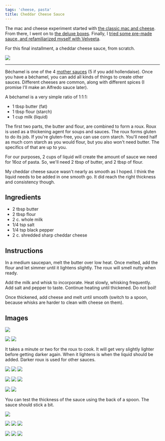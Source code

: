 ```yaml
---
tags: 'cheese, pasta'
title: Cheddar Cheese Sauce
---
```


The mac and cheese experiment started with [the classic mac and
cheese](/kitchen/2015/03/15/the-mac-and-cheese-experiment---1---classic-mac). From
there, I went on to [the deluxe
boxes](/kitchen/2015/03/22/the-mac-and-cheese-experiment---2---deluxe-mac).
Finally, I [tried some pre-made sauce, and refamiliarized myself with
Velveeta](/kitchen/2015/04/05/the-mac-and-cheese-experiment---3---pre-made-sauces).

For this final installment, a cheddar cheese sauce, from scratch.

![](/images/cheddar-cheese-sauce/glamour-shot.jpg)

---

Béchamel is one of the 4 [mother
sauces](http://en.wikipedia.org/wiki/Category:Mother_sauces) (5 if you add
hollendaise). Once you have a béchamel, you can add all kinds of things to
create other sauces. Different cheeses are common, along with different spices
(I promise I'll make an Alfredo sauce later).

A béchamel is a very simple ratio of 1:1:1:

* 1 tbsp butter (fat)
* 1 tbsp flour (starch)
* 1 cup milk (liquid)

The first two parts, the butter and flour, are combined to form a roux. Roux is
used as a thickening agent for soups and sauces. The roux forms gluten to do
its job. If you're gluten-free, you can use corn starch. You'll need half as
much corn starch as you would flour, but you also won't need butter. The
specifics of that are up to you.

For our purposes, 2 cups of liquid will create the amount of sauce we need
for 16oz of pasta. So, we'll need 2 tbsp of butter, and 2 tbsp of flour.

My cheddar cheese sauce wasn't nearly as smooth as I hoped. I think the liquid
needs to be added in one smooth go. It did reach the right thickness and
consistency though.

## Ingredients

* 2 tbsp butter
* 2 tbsp flour
* 2 c. whole milk
* 1/4 tsp salt
* 1/4 tsp black pepper
* 2 c. shredded sharp cheddar cheese

## Instructions

In a medium saucepan, melt the butter over low heat. Once melted, add the flour and
let simmer until it lightens slightly. The roux will smell nutty when ready.

Add the milk and whisk to incorporate. Heat slowly, whisking frequently. Add
salt and pepper to taste. Continue heating until thickened. Do not boil!

Once thickened, add cheese and melt until smooth (switch to a spoon, because whisks
are harder to clean with cheese on them).

## Images

![](/images/cheddar-cheese-sauce/ingredients.jpg)

![](/images/cheddar-cheese-sauce/melting-butter-1.jpg)
![](/images/cheddar-cheese-sauce/melting-butter-2.jpg)

It takes a minute or two for the roux to cook. It will get very slightly lighter
before getting darker again. When it lightens is when the liquid should be added.
Darker roux is used for other sauces.

![](/images/cheddar-cheese-sauce/adding-flour-1.jpg)
![](/images/cheddar-cheese-sauce/adding-flour-2.jpg)
![](/images/cheddar-cheese-sauce/adding-flour-3.jpg)

![](/images/cheddar-cheese-sauce/adding-milk-1.jpg)
![](/images/cheddar-cheese-sauce/adding-milk-2.jpg)
![](/images/cheddar-cheese-sauce/adding-milk-3.jpg)

![](/images/cheddar-cheese-sauce/adding-spices-1.jpg)
![](/images/cheddar-cheese-sauce/adding-spices-2.jpg)

You can test the thickness of the sauce using the back of a spoon. The sauce should
stick a bit.

![](/images/cheddar-cheese-sauce/testing-thickness.jpg)

![](/images/cheddar-cheese-sauce/adding-cheese-1.jpg)
![](/images/cheddar-cheese-sauce/adding-cheese-2.jpg)
![](/images/cheddar-cheese-sauce/adding-cheese-3.jpg)

![](/images/cheddar-cheese-sauce/adding-pasta-1.jpg)
![](/images/cheddar-cheese-sauce/adding-pasta-2.jpg)
![](/images/cheddar-cheese-sauce/adding-pasta-3.jpg)

